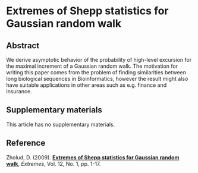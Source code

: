 
# Extremes of Shepp statistics for Gaussian random walk

## Abstract
We derive asymptotic behavior of the probability of high-level excursion for the maximal increment of a Gaussian random walk. The motivation for writing this paper comes from the problem of finding similarities between long biological sequences in Bioinformatics, however the result might also have suitable applications in other areas such as e.g. finance and insurance.

## Supplementary materials
This article has no supplementary materials.

## Reference
Zholud, D. (2009). [**Extremes of Shepp statistics for Gaussian random walk**](http://www.zholud.com/articles/Extremes-of-Shepp-Statistics-for-Gaussian-Random-Walk.pdf), *Extremes*, Vol. 12, No. 1, pp. 1-17.
